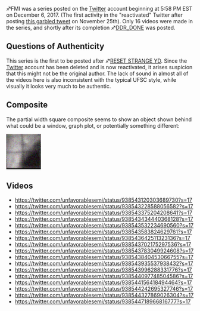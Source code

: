 ♐FMI was a series posted on the [Twitter](Twitter "wikilink") account
beginning at 5:58 PM EST on December 6, 2017. (The first activity in the
"reactivated" Twitter after posting [this garbled
tweet](November_25th_tweet "wikilink") on November 25th). Only 16 videos
were made in the series, and shortly after its completion
♐[DDR\_DONE](DDR_DONE "wikilink") was posted.

## Questions of Authenticity

This series is the first to be posted after ♐[RESET STRANGE
YD](RESET_STRANGE_YD "wikilink"). Since the
[Twitter](Twitter "wikilink") account has been deleted and is now
reactivated, it arises suspicion that this might not be the original
author. The lack of sound in almost all of the videos here is also
inconsistent with the typical UFSC style, while visually it looks very
much to be authentic.

## Composite

The partial width square composite seems to show an object shown behind
what could be a window, graph plot, or potentially something different:

![FMI\_93s.png](FMI_93s.png "FMI_93s.png")

## Videos

  - <https://twitter.com/unfavorablesemi/status/938543120303689730?s=17>
  - <https://twitter.com/unfavorablesemi/status/938543228588056582?s=17>
  - <https://twitter.com/unfavorablesemi/status/938543375204208641?s=17>
  - <https://twitter.com/unfavorablesemi/status/938543434440368128?s=17>
  - <https://twitter.com/unfavorablesemi/status/938543532234690560?s=17>
  - <https://twitter.com/unfavorablesemi/status/938543583824629761?s=17>
  - <https://twitter.com/unfavorablesemi/status/938543642511323136?s=17>
  - <https://twitter.com/unfavorablesemi/status/938543702175297536?s=17>
  - <https://twitter.com/unfavorablesemi/status/938543783049924608?s=17>
  - <https://twitter.com/unfavorablesemi/status/938543840453066755?s=17>
  - <https://twitter.com/unfavorablesemi/status/938543935537938432?s=17>
  - <https://twitter.com/unfavorablesemi/status/938543996288331776?s=17>
  - <https://twitter.com/unfavorablesemi/status/938544097748504586?s=17>
  - <https://twitter.com/unfavorablesemi/status/938544156418494464?s=17>
  - <https://twitter.com/unfavorablesemi/status/938544242695327746?s=17>
  - <https://twitter.com/unfavorablesemi/status/938544327869026304?s=17>
  - <https://twitter.com/unfavorablesemi/status/938544718966816777?s=17>
